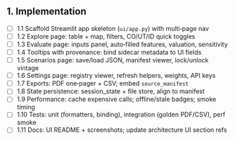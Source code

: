 ## 1. Implementation

- [ ] 1.1 Scaffold Streamlit app skeleton (`ui/app.py`) with multi‑page nav
- [ ] 1.2 Explore page: table + map, filters, CO/UT/ID quick toggles
- [ ] 1.3 Evaluate page: inputs panel, auto‑filled features, valuation, sensitivity
- [ ] 1.4 Tooltips with provenance: bind sidecar metadata to UI fields
- [ ] 1.5 Scenarios page: save/load JSON, manifest viewer, lock/unlock vintage
- [ ] 1.6 Settings page: registry viewer, refresh helpers, weights, API keys
- [ ] 1.7 Exports: PDF one‑pager + CSV; embed `source_manifest`
- [ ] 1.8 State persistence: session_state + file store, align to manifest
- [ ] 1.9 Performance: cache expensive calls; offline/stale badges; smoke timing
- [ ] 1.10 Tests: unit (formatters, binding), integration (golden PDF/CSV), perf smoke
- [ ] 1.11 Docs: UI README + screenshots; update architecture UI section refs
